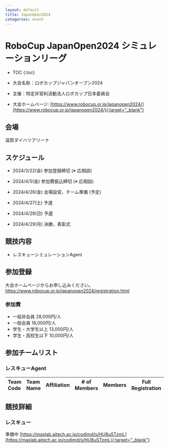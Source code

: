 ```yaml
---
layout: default
title: JapanOpen2024
categories: event
---
```


# RoboCup JapanOpen2024 シミュレーションリーグ

- TOC
{:toc}


- 大会名称：ロボカップジャパンオープン2024
- 主催：特定非営利活動法人ロボカップ日本委員会
- 大会ホームページ: [https://www.robocup.or.jp/japanopen2024/](https://www.robocup.or.jp/japanopen2024/){:target="_blank"}

## 会場

滋賀ダイハツアリーナ

## スケジュール

- 2024/3/22(金) 参加登録締切 (※ 応相談)
- 2024/4/5(金) 参加費振込締切 (※ 応相談)

- 2024/4/26(金) 会場設営，チーム準備 (予定)
- 2024/4/27(土) 予選
- 2024/4/28(日) 予選
- 2024/4/29(月) 決勝，表彰式


## 競技内容

- レスキューシミュレーションAgent

## 参加登録

大会ホームページからお申し込みください。
https://www.robocup.or.jp/japanopen2024/registration.html

### 参加費

- 一般非会員 28,000円/人
- 一般会員 18,000円/人
- 学生・大学生以上 13,000円/人
- 学生・高校生以下 10,000円/人


## 参加チームリスト
### レスキューAgent

|Team Code |Team Name |Affiliation |# of Members |Members |Full Registration |
| :---     | :---     | :---       | :---:       | :---   | :---:            |


## 競技詳細

### レスキュー
準備中
[https://maslab.aitech.ac.jp/codimd/s/HU8uSTzmL](https://maslab.aitech.ac.jp/codimd/s/HU8uSTzmL){:target="_blank"}
